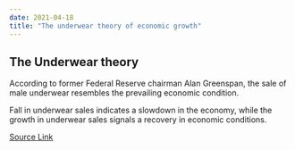 ```yaml
---
date: 2021-04-18
title: "The underwear theory of economic growth"
---
```


## The Underwear theory

According to former Federal Reserve chairman Alan Greenspan, the sale of male underwear resembles the prevailing economic condition.

Fall in underwear sales indicates a slowdown in the economy, while the growth in underwear sales signals a recovery in economic conditions.

[Source Link](https://bikashkampo.com/the-underwear-theory-of-economic-growth/)